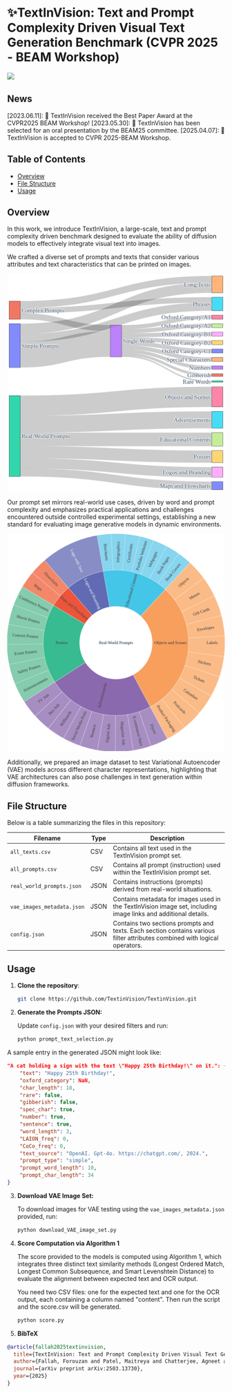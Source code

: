 # ✨TextInVision: Text and Prompt Complexity Driven Visual Text Generation Benchmark (CVPR 2025 - BEAM Workshop)

<a href="https://arxiv.org/abs/2503.13730">
  <img src="https://img.shields.io/static/v1?label=ArXiv&message=2402.05195&color=B31B1B&logo=arxiv">
</a>

## News
[2023.06.11]: 🎉 TextInVision received the Best Paper Award at the CVPR2025 BEAM Workshop!
[2023.05.30]: 🎉 TextInVision has been selected for an oral presentation by the BEAM25 committee.
[2025.04.07]: 🎉 TextInVision is accepted to CVPR 2025-BEAM Workshop.

## Table of Contents
- [Overview](#overview)
- [File Structure](#file-structure)
- [Usage](#usage)

## Overview

In this work, we introduce TextInVision, a large-scale, text and prompt complexity driven benchmark designed to evaluate the ability of diffusion models to effectively integrate visual text into images.

We crafted a diverse set of prompts and texts that consider various attributes and text characteristics that can be printed on images. 

<p align="center">
<img src="./img/sankey_diagram.png" alt="Prompt Set" width="600">
</p>

Our prompt set mirrors real-world use cases, driven by word and prompt complexity and emphasizes practical applications and challenges encountered outside controlled experimental settings, establishing a new standard for evaluating image generative models in dynamic environments.

<p align="center">
<img src="./img/sunburst_chart.png" alt="Real Word Prompt Set" width="600">
</p>

Additionally, we prepared an image dataset to test Variational Autoencoder (VAE) models across different character representations, highlighting that VAE architectures can also pose challenges in text generation within diffusion frameworks. 

## File Structure

Below is a table summarizing the files in this repository:

|        **Filename**        | **Type** |                                                         **Description**                                                  |
|----------------------------|----------|--------------------------------------------------------------------------------------------------------------------------|
| `all_texts.csv`            | CSV      | Contains all text used in the TextInVision prompt set.                                                                   |
| `all_prompts.csv`          | CSV      | Contains all prompt (instruction) used within the TextInVision prompt set.                                               |
| `real_world_prompts.json`  | JSON     | Contains instructions (prompts) derived from real-world situations.                                                      |
| `vae_images_metadata.json` | JSON     | Contains metadata for images used in the TextInVision image set, including image links and additional details.           |
| `config.json`              | JSON     | Contains two sections prompts and texts. Each section contains various filter attributes combined with logical operators.|
## Usage

1. **Clone the repository**:
   ```bash
   git clone https://github.com/TextinVision/TextinVision.git

2. **Generate the Prompts JSON:**

   Update `config.json` with your desired filters and run:
   ```bash
   python prompt_text_selection.py

A sample entry in the generated JSON might look like:
   ```json
   "A cat holding a sign with the text \"Happy 25th Birthday!\" on it.": {
       "text": "Happy 25th Birthday!",
       "oxford_category": NaN,
       "char_length": 18,
       "rare": false,
       "gibberish": false,
       "spec_char": true,
       "number": true,
       "sentence": true,
       "word_length": 3,
       "LAION_freq": 0,
       "CoCo_freq": 0,
       "text_source": "OpenAI. Gpt-4o. https://chatgpt.com/, 2024.",
       "prompt_type": "simple",
       "prompt_word_length": 10,
       "prompt_char_length": 34
   }
   ```

3. **Download VAE Image Set:**

   To download images for VAE testing using the `vae_images_metadata.json` provided, run:

   ```bash
   python download_VAE_image_set.py

4. **Score Computation via Algorithm 1**
   
   The score provided to the models is computed using Algorithm 1, which integrates three distinct text similarity methods (Longest Ordered Match, Longest Common Subsequence, and Smart Levenshtein Distance) to evaluate the alignment between expected text and OCR output. 

   You need two CSV files: one for the expected text and one for the OCR output, each containing a column named "content". Then run the script and the score.csv will be generated.
    
      ```bash
   python score.py

4. **BibTeX**

```bibtex
@article{fallah2025textinvision,
  title={TextInVision: Text and Prompt Complexity Driven Visual Text Generation Benchmark},
  author={Fallah, Forouzan and Patel, Maitreya and Chatterjee, Agneet and Morariu, Vlad I and Baral, Chitta and Yang, Yezhou},
  journal={arXiv preprint arXiv:2503.13730},
  year={2025}
}
